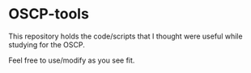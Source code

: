 # OSCP-tools

This repository holds the code/scripts that I thought were useful while studying for the OSCP.

Feel free to use/modify as you see fit.
